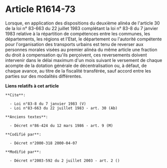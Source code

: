 # Article R1614-73

Lorsque, en application des dispositions du deuxième alinéa de l'article 30 de la loi n° 83-663 du 22 juillet 1983 complétant
la loi n° 83-8 du 7 janvier 1983 relative à la répartition de compétences entre les communes, les départements, les régions
et l'Etat, le département ou l'autorité compétente pour l'organisation des transports urbains est tenu de reverser aux
personnes morales visées au premier alinéa du même article une fraction du droit à compensation qu'ils perçoivent, ces
reversements doivent intervenir dans le délai maximum d'un mois suivant le versement de chaque acompte de la dotation
générale de décentralisation ou, à défaut, de chaque avance, au titre de la fiscalité transférée, sauf accord entre les
parties sur des modalités différentes.

**Liens relatifs à cet article**

	**Cite**:

	  - Loi n°83-8 du 7 janvier 1983 (V)
	  - Loi n°83-663 du 22 juillet 1983 - art. 30 (Ab)

	**Anciens textes**:

	  - Décret n°86-424 du 12 mars 1986 - art. 9 (M)

	**Codifié par**:

	  - Décret n°2000-318 2000-04-07

	**Modifié par**:

	  - Décret n°2003-592 du 2 juillet 2003 - art. 2 ()
